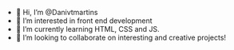 - 👋 Hi, I’m @Danivtmartins
- 👀 I’m interested in front end development
- 🌱 I’m currently learning HTML, CSS and JS.
- 💞️ I’m looking to collaborate on interesting and creative projects!


<!---
Danivtmartins/Danivtmartins is a ✨ special ✨ repository because its `README.md` (this file) appears on your GitHub profile.
You can click the Preview link to take a look at your changes.
--->
